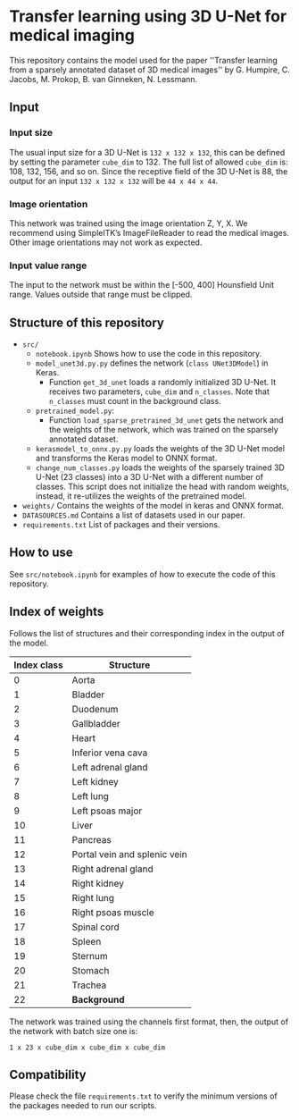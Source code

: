 # Transfer learning using 3D U-Net for medical imaging

This repository contains the model used for the paper ''Transfer learning from a sparsely annotated dataset of 3D medical images'' by G. Humpire, C. Jacobs, M. Prokop, B. van Ginneken, N. Lessmann.

## Input

### Input size
The usual input size for a 3D U-Net is `132 x 132 x 132`, this can be defined by setting the parameter `cube_dim` to 132. The full list of allowed `cube_dim` is: 108, 132, 156, and so on. Since the receptive field of the 3D U-Net is 88, the output for an input `132 x 132 x 132` will be `44 x 44 x 44`.

### Image orientation
This network was trained using the image orientation Z, Y, X. We recommend using SimpleITK’s ImageFileReader to read the medical images. Other image orientations may not work as expected.

### Input value range
The input to the network must be within the [-500, 400] Hounsfield Unit range. Values outside that range must be clipped.

## Structure of this repository
- `src/`
  - `notebook.ipynb` Shows how to use the code in this repository.
  - `model_unet3d.py.py` defines the network (`class UNet3DModel`) in Keras.
    - Function `get_3d_unet` loads a randomly initialized 3D U-Net. It receives two parameters, `cube_dim` and `n_classes`. Note that `n_classes` must count in the background class.
  - `pretrained_model.py`:
    - Function `load_sparse_pretrained_3d_unet` gets the network and the weights of the network, which was trained on the sparsely annotated dataset.
  - `kerasmodel_to_onnx.py.py` loads the weights of the 3D U-Net model and transforms the Keras model to ONNX format.
  - `change_num_classes.py` loads the weights of the sparsely trained 3D U-Net (23 classes) into a 3D U-Net with a different number of classes. This script does not initialize the head with random weights, instead, it re-utilizes the weights of the pretrained model.
- `weights/` Contains the weights of the model in keras and ONNX format.
- `DATASOURCES.md` Contains a list of datasets used in our paper.
- `requirements.txt` List of packages and their versions.

## How to use
See `src/notebook.ipynb` for examples of how to execute the code of this repository.

## Index of weights
Follows the list of structures and their corresponding index in the output of the model.

| Index class | Structure |
| -- | -- |
| 0 | Aorta |
| 1 | Bladder |
| 2 | Duodenum |
| 3 | Gallbladder |
| 4 | Heart |
| 5 | Inferior vena cava |
| 6 | Left adrenal gland |
| 7 | Left kidney |
| 8 | Left lung |
| 9 | Left psoas major |
| 10 | Liver |
| 11 | Pancreas |
| 12 | Portal vein and splenic vein |
| 13 | Right adrenal gland |
| 14 | Right kidney |
| 15 | Right lung |
| 16 | Right psoas muscle |
| 17 | Spinal cord |
| 18 | Spleen |
| 19 | Sternum |
| 20 | Stomach |
| 21 | Trachea |
| 22 | **Background** |

The network was trained using the channels first format, then, the output of the network with batch size one is:

`1 x 23 x cube_dim x cube_dim x cube_dim`

## Compatibility
Please check the file `requirements.txt` to verify the minimum versions of the packages needed to run our scripts.
